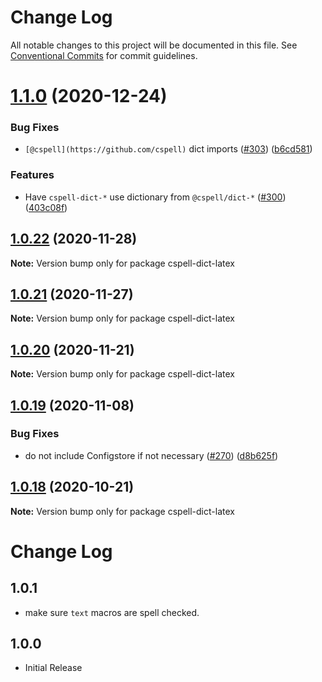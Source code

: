 # Change Log

All notable changes to this project will be documented in this file.
See [Conventional Commits](https://conventionalcommits.org) for commit guidelines.

# [1.1.0](https://github.com/streetsidesoftware/cspell-dicts/compare/cspell-dict-latex@1.0.22...cspell-dict-latex@1.1.0) (2020-12-24)


### Bug Fixes

* `[@cspell](https://github.com/cspell)` dict imports ([#303](https://github.com/streetsidesoftware/cspell-dicts/issues/303)) ([b6cd581](https://github.com/streetsidesoftware/cspell-dicts/commit/b6cd58114caa8752fba69522e6b740a4be74dd6e))


### Features

* Have `cspell-dict-*` use dictionary from `@cspell/dict-*` ([#300](https://github.com/streetsidesoftware/cspell-dicts/issues/300)) ([403c08f](https://github.com/streetsidesoftware/cspell-dicts/commit/403c08fbd1d11a083f586e591b87ef9a47f71944))





## [1.0.22](https://github.com/streetsidesoftware/cspell-dicts/compare/cspell-dict-latex@1.0.21...cspell-dict-latex@1.0.22) (2020-11-28)

**Note:** Version bump only for package cspell-dict-latex





## [1.0.21](https://github.com/streetsidesoftware/cspell-dicts/compare/cspell-dict-latex@1.0.20...cspell-dict-latex@1.0.21) (2020-11-27)

**Note:** Version bump only for package cspell-dict-latex





## [1.0.20](https://github.com/streetsidesoftware/cspell-dicts/compare/cspell-dict-latex@1.0.19...cspell-dict-latex@1.0.20) (2020-11-21)

**Note:** Version bump only for package cspell-dict-latex

## [1.0.19](https://github.com/streetsidesoftware/cspell-dicts/compare/cspell-dict-latex@1.0.18...cspell-dict-latex@1.0.19) (2020-11-08)

### Bug Fixes

- do not include Configstore if not necessary ([#270](https://github.com/streetsidesoftware/cspell-dicts/issues/270)) ([d8b625f](https://github.com/streetsidesoftware/cspell-dicts/commit/d8b625f2f42d5cc6c4a9390216ac1e5037886e44))

## [1.0.18](https://github.com/streetsidesoftware/cspell-dicts/compare/cspell-dict-latex@1.0.17...cspell-dict-latex@1.0.18) (2020-10-21)

**Note:** Version bump only for package cspell-dict-latex

# Change Log

## 1.0.1

- make sure `text` macros are spell checked.

## 1.0.0

- Initial Release
